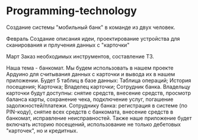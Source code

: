 # Programming-technology
Создание системы "мобильный банк" в команде из двух человек.

Февраль
Создание описания идеи, проектирование устройства для сканирования и прлучения данных с "карточки"

Март
Заказ необходимых инструментов, составление ТЗ.


Наша тема - банкомат.
Мы будем использовать в нашем проекте Ардуино для считывания данных с карточки и вывода их в нашем приложении. Будет 5 таблиц в базе данных: 
Таблица операций;
История посещения;
Карточка;
Владелец карточки;
Сотрудник банка.
Владельцу карточки будут доступны: снятие средств, внесение средств, просмотр баланса карты, сохранение чека, подключение услуг, погашение задолжностей/платежи.
Сотруднику банка: регистрация в системе (по PIN-коду), снятие всех средств с банкомата, внесение средств в банкомат, исправление неисправностей.
Также наше приложение будет включать историю посещений, использование не только дебетовых "карточек", но и кредитных.

